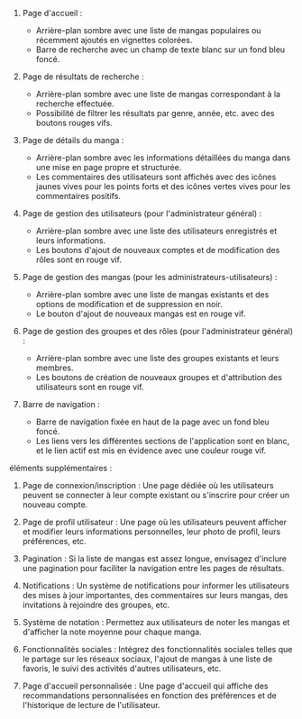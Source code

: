 1. Page d'accueil :
    
    - Arrière-plan sombre avec une liste de mangas populaires ou récemment ajoutés en vignettes colorées.
    - Barre de recherche avec un champ de texte blanc sur un fond bleu foncé.
2. Page de résultats de recherche :
    
    - Arrière-plan sombre avec une liste de mangas correspondant à la recherche effectuée.
    - Possibilité de filtrer les résultats par genre, année, etc. avec des boutons rouges vifs.
3. Page de détails du manga :
    
    - Arrière-plan sombre avec les informations détaillées du manga dans une mise en page propre et structurée.
    - Les commentaires des utilisateurs sont affichés avec des icônes jaunes vives pour les points forts et des icônes vertes vives pour les commentaires positifs.
4. Page de gestion des utilisateurs (pour l'administrateur général) :
    
    - Arrière-plan sombre avec une liste des utilisateurs enregistrés et leurs informations.
    - Les boutons d'ajout de nouveaux comptes et de modification des rôles sont en rouge vif.
5. Page de gestion des mangas (pour les administrateurs-utilisateurs) :
    
    - Arrière-plan sombre avec une liste de mangas existants et des options de modification et de suppression en noir.
    - Le bouton d'ajout de nouveaux mangas est en rouge vif.
6. Page de gestion des groupes et des rôles (pour l'administrateur général) :
    
    - Arrière-plan sombre avec une liste des groupes existants et leurs membres.
    - Les boutons de création de nouveaux groupes et d'attribution des utilisateurs sont en rouge vif.
7. Barre de navigation :
    
    - Barre de navigation fixée en haut de la page avec un fond bleu foncé.
    - Les liens vers les différentes sections de l'application sont en blanc, et le lien actif est mis en évidence avec une couleur rouge vif.



 éléments supplémentaires  :

1. Page de connexion/inscription : Une page dédiée où les utilisateurs peuvent se connecter à leur compte existant ou s'inscrire pour créer un nouveau compte.
    
2. Page de profil utilisateur : Une page où les utilisateurs peuvent afficher et modifier leurs informations personnelles, leur photo de profil, leurs préférences, etc.
    
3. Pagination : Si la liste de mangas est assez longue, envisagez d'inclure une pagination pour faciliter la navigation entre les pages de résultats.
    
4. Notifications : Un système de notifications pour informer les utilisateurs des mises à jour importantes, des commentaires sur leurs mangas, des invitations à rejoindre des groupes, etc.
    
5. Système de notation : Permettez aux utilisateurs de noter les mangas et d'afficher la note moyenne pour chaque manga.
    
6. Fonctionnalités sociales : Intégrez des fonctionnalités sociales telles que le partage sur les réseaux sociaux, l'ajout de mangas à une liste de favoris, le suivi des activités d'autres utilisateurs, etc.
    
7. Page d'accueil personnalisée : Une page d'accueil qui affiche des recommandations personnalisées en fonction des préférences et de l'historique de lecture de l'utilisateur.